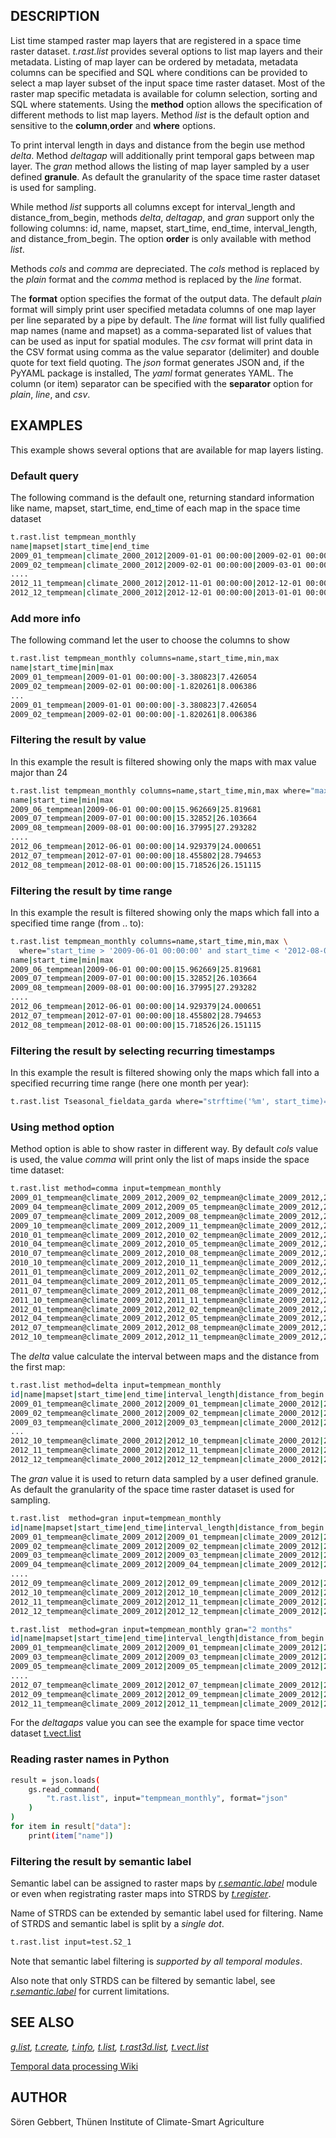 ## DESCRIPTION

List time stamped raster map layers that are registered in a space time
raster dataset. *t.rast.list* provides several options to list map
layers and their metadata. Listing of map layer can be ordered by
metadata, metadata columns can be specified and SQL where conditions can
be provided to select a map layer subset of the input space time raster
dataset. Most of the raster map specific metadata is available for
column selection, sorting and SQL where statements. Using the **method**
option allows the specification of different methods to list map layers.
Method *list* is the default option and sensitive to the
**column**,**order** and **where** options.

To print interval length in days and distance from the begin use method
*delta*. Method *deltagap* will additionally print temporal gaps between
map layer. The *gran* method allows the listing of map layer sampled by
a user defined **granule**. As default the granularity of the space time
raster dataset is used for sampling.

While method *list* supports all columns except for interval_length and
distance_from_begin, methods *delta*, *deltagap*, and *gran* support
only the following columns: id, name, mapset, start_time, end_time,
interval_length, and distance_from_begin. The option **order** is only
available with method *list*.

Methods *cols* and *comma* are depreciated. The *cols* method is
replaced by the *plain* format and the *comma* method is replaced by the
*line* format.

The **format** option specifies the format of the output data. The
default *plain* format will simply print user specified metadata columns
of one map layer per line separated by a pipe by default. The *line*
format will list fully qualified map names (name and mapset) as a
comma-separated list of values that can be used as input for spatial
modules. The *csv* format will print data in the CSV format using comma
as the value separator (delimiter) and double quote for text field
quoting. The *json* format generates JSON and, if the PyYAML package is
installed, The *yaml* format generates YAML. The column (or item)
separator can be specified with the **separator** option for *plain*,
*line*, and *csv*.

## EXAMPLES

This example shows several options that are available for map layers
listing.

### Default query

The following command is the default one, returning standard information
like name, mapset, start_time, end_time of each map in the space time
dataset

```sh
t.rast.list tempmean_monthly
name|mapset|start_time|end_time
2009_01_tempmean|climate_2000_2012|2009-01-01 00:00:00|2009-02-01 00:00:00
2009_02_tempmean|climate_2000_2012|2009-02-01 00:00:00|2009-03-01 00:00:00
....
2012_11_tempmean|climate_2000_2012|2012-11-01 00:00:00|2012-12-01 00:00:00
2012_12_tempmean|climate_2000_2012|2012-12-01 00:00:00|2013-01-01 00:00:00
```

### Add more info

The following command let the user to choose the columns to show

```sh
t.rast.list tempmean_monthly columns=name,start_time,min,max
name|start_time|min|max
2009_01_tempmean|2009-01-01 00:00:00|-3.380823|7.426054
2009_02_tempmean|2009-02-01 00:00:00|-1.820261|8.006386
...
2009_01_tempmean|2009-01-01 00:00:00|-3.380823|7.426054
2009_02_tempmean|2009-02-01 00:00:00|-1.820261|8.006386
```

### Filtering the result by value

In this example the result is filtered showing only the maps with max
value major than 24

```sh
t.rast.list tempmean_monthly columns=name,start_time,min,max where="max > 24"
name|start_time|min|max
2009_06_tempmean|2009-06-01 00:00:00|15.962669|25.819681
2009_07_tempmean|2009-07-01 00:00:00|15.32852|26.103664
2009_08_tempmean|2009-08-01 00:00:00|16.37995|27.293282
....
2012_06_tempmean|2012-06-01 00:00:00|14.929379|24.000651
2012_07_tempmean|2012-07-01 00:00:00|18.455802|28.794653
2012_08_tempmean|2012-08-01 00:00:00|15.718526|26.151115
```

### Filtering the result by time range

In this example the result is filtered showing only the maps which fall
into a specified time range (from .. to):

```sh
t.rast.list tempmean_monthly columns=name,start_time,min,max \
  where="start_time > '2009-06-01 00:00:00' and start_time < '2012-08-01 00:00:00'"
name|start_time|min|max
2009_06_tempmean|2009-06-01 00:00:00|15.962669|25.819681
2009_07_tempmean|2009-07-01 00:00:00|15.32852|26.103664
2009_08_tempmean|2009-08-01 00:00:00|16.37995|27.293282
....
2012_06_tempmean|2012-06-01 00:00:00|14.929379|24.000651
2012_07_tempmean|2012-07-01 00:00:00|18.455802|28.794653
2012_08_tempmean|2012-08-01 00:00:00|15.718526|26.151115
```

### Filtering the result by selecting recurring timestamps

In this example the result is filtered showing only the maps which fall
into a specified recurring time range (here one month per year):

```sh
t.rast.list Tseasonal_fieldata_garda where="strftime('%m', start_time)='06'"
```

### Using method option

Method option is able to show raster in different way. By default *cols*
value is used, the value *comma* will print only the list of maps inside
the space time dataset:

```sh
t.rast.list method=comma input=tempmean_monthly
2009_01_tempmean@climate_2009_2012,2009_02_tempmean@climate_2009_2012,2009_03_tempmean@climate_2009_2012, \
2009_04_tempmean@climate_2009_2012,2009_05_tempmean@climate_2009_2012,2009_06_tempmean@climate_2009_2012, \
2009_07_tempmean@climate_2009_2012,2009_08_tempmean@climate_2009_2012,2009_09_tempmean@climate_2009_2012, \
2009_10_tempmean@climate_2009_2012,2009_11_tempmean@climate_2009_2012,2009_12_tempmean@climate_2009_2012, \
2010_01_tempmean@climate_2009_2012,2010_02_tempmean@climate_2009_2012,2010_03_tempmean@climate_2009_2012, \
2010_04_tempmean@climate_2009_2012,2010_05_tempmean@climate_2009_2012,2010_06_tempmean@climate_2009_2012, \
2010_07_tempmean@climate_2009_2012,2010_08_tempmean@climate_2009_2012,2010_09_tempmean@climate_2009_2012, \
2010_10_tempmean@climate_2009_2012,2010_11_tempmean@climate_2009_2012,2010_12_tempmean@climate_2009_2012, \
2011_01_tempmean@climate_2009_2012,2011_02_tempmean@climate_2009_2012,2011_03_tempmean@climate_2009_2012, \
2011_04_tempmean@climate_2009_2012,2011_05_tempmean@climate_2009_2012,2011_06_tempmean@climate_2009_2012, \
2011_07_tempmean@climate_2009_2012,2011_08_tempmean@climate_2009_2012,2011_09_tempmean@climate_2009_2012, \
2011_10_tempmean@climate_2009_2012,2011_11_tempmean@climate_2009_2012,2011_12_tempmean@climate_2009_2012, \
2012_01_tempmean@climate_2009_2012,2012_02_tempmean@climate_2009_2012,2012_03_tempmean@climate_2009_2012, \
2012_04_tempmean@climate_2009_2012,2012_05_tempmean@climate_2009_2012,2012_06_tempmean@climate_2009_2012, \
2012_07_tempmean@climate_2009_2012,2012_08_tempmean@climate_2009_2012,2012_09_tempmean@climate_2009_2012, \
2012_10_tempmean@climate_2009_2012,2012_11_tempmean@climate_2009_2012,2012_12_tempmean@climate_2009_2012
```

The *delta* value calculate the interval between maps and the distance
from the first map:

```sh
t.rast.list method=delta input=tempmean_monthly
id|name|mapset|start_time|end_time|interval_length|distance_from_begin
2009_01_tempmean@climate_2000_2012|2009_01_tempmean|climate_2000_2012|2009-01-01 00:00:00|2009-02-01 00:00:00|31.0|0.0
2009_02_tempmean@climate_2000_2012|2009_02_tempmean|climate_2000_2012|2009-02-01 00:00:00|2009-03-01 00:00:00|28.0|31.0
2009_03_tempmean@climate_2000_2012|2009_03_tempmean|climate_2000_2012|2009-03-01 00:00:00|2009-04-01 00:00:00|31.0|59.0
...
2012_10_tempmean@climate_2000_2012|2012_10_tempmean|climate_2000_2012|2012-10-01 00:00:00|2012-11-01 00:00:00|31.0|1369.0
2012_11_tempmean@climate_2000_2012|2012_11_tempmean|climate_2000_2012|2012-11-01 00:00:00|2012-12-01 00:00:00|30.0|1400.0
2012_12_tempmean@climate_2000_2012|2012_12_tempmean|climate_2000_2012|2012-12-01 00:00:00|2013-01-01 00:00:00|31.0|1430.0
```

The *gran* value it is used to return data sampled by a user defined
granule. As default the granularity of the space time raster dataset is
used for sampling.

```sh
t.rast.list  method=gran input=tempmean_monthly
id|name|mapset|start_time|end_time|interval_length|distance_from_begin
2009_01_tempmean@climate_2009_2012|2009_01_tempmean|climate_2009_2012|2009-01-01 00:00:00|2009-02-01 00:00:00|31.0|0.0
2009_02_tempmean@climate_2009_2012|2009_02_tempmean|climate_2009_2012|2009-02-01 00:00:00|2009-03-01 00:00:00|28.0|31.0
2009_03_tempmean@climate_2009_2012|2009_03_tempmean|climate_2009_2012|2009-03-01 00:00:00|2009-04-01 00:00:00|31.0|59.0
2009_04_tempmean@climate_2009_2012|2009_04_tempmean|climate_2009_2012|2009-04-01 00:00:00|2009-05-01 00:00:00|30.0|90.0
....
2012_09_tempmean@climate_2009_2012|2012_09_tempmean|climate_2009_2012|2012-09-01 00:00:00|2012-10-01 00:00:00|30.0|1339.0
2012_10_tempmean@climate_2009_2012|2012_10_tempmean|climate_2009_2012|2012-10-01 00:00:00|2012-11-01 00:00:00|31.0|1369.0
2012_11_tempmean@climate_2009_2012|2012_11_tempmean|climate_2009_2012|2012-11-01 00:00:00|2012-12-01 00:00:00|30.0|1400.0
2012_12_tempmean@climate_2009_2012|2012_12_tempmean|climate_2009_2012|2012-12-01 00:00:00|2013-01-01 00:00:00|31.0|1430.0
```
```sh
t.rast.list  method=gran input=tempmean_monthly gran="2 months"
id|name|mapset|start_time|end_time|interval_length|distance_from_begin
2009_01_tempmean@climate_2009_2012|2009_01_tempmean|climate_2009_2012|2009-01-01 00:00:00|2009-03-01 00:00:00|59.0|0.0
2009_03_tempmean@climate_2009_2012|2009_03_tempmean|climate_2009_2012|2009-03-01 00:00:00|2009-05-01 00:00:00|61.0|59.0
2009_05_tempmean@climate_2009_2012|2009_05_tempmean|climate_2009_2012|2009-05-01 00:00:00|2009-07-01 00:00:00|61.0|120.0
....
2012_07_tempmean@climate_2009_2012|2012_07_tempmean|climate_2009_2012|2012-07-01 00:00:00|2012-09-01 00:00:00|62.0|1277.0
2012_09_tempmean@climate_2009_2012|2012_09_tempmean|climate_2009_2012|2012-09-01 00:00:00|2012-11-01 00:00:00|61.0|1339.0
2012_11_tempmean@climate_2009_2012|2012_11_tempmean|climate_2009_2012|2012-11-01 00:00:00|2013-01-01 00:00:00|61.0|1400.0
```

For the *deltagaps* value you can see the example for space time vector
dataset [t.vect.list](t.vect.list.md#using-method-option)

### Reading raster names in Python

```sh
result = json.loads(
    gs.read_command(
        "t.rast.list", input="tempmean_monthly", format="json"
    )
)
for item in result["data"]:
    print(item["name"])
```

### Filtering the result by semantic label

Semantic label can be assigned to raster maps by
*[r.semantic.label](r.semantic.label.md)* module or even when
registrating raster maps into STRDS by
*[t.register](t.register.md#support-for-semantic-labels)*.

Name of STRDS can be extended by semantic label used for filtering. Name
of STRDS and semantic label is split by a *single dot*.

```sh
t.rast.list input=test.S2_1
```

Note that semantic label filtering is *supported by all temporal
modules*.

Also note that only STRDS can be filtered by semantic label, see
*[r.semantic.label](r.semantic.label.md#known-issues)* for current
limitations.

## SEE ALSO

*[g.list](g.list.md), [t.create](t.create.md), [t.info](t.info.md),
[t.list](t.list.md), [t.rast3d.list](t.rast3d.list.md),
[t.vect.list](t.vect.list.md)*

[Temporal data processing
Wiki](https://grasswiki.osgeo.org/wiki/Temporal_data_processing)

## AUTHOR

Sören Gebbert, Thünen Institute of Climate-Smart Agriculture
